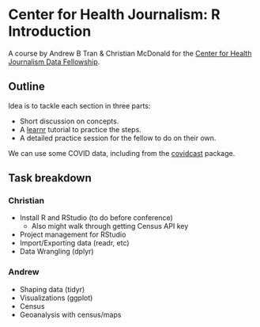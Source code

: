 # Center for Health Journalism: R Introduction

A course by Andrew B Tran & Christian McDonald for the [Center for Health Journalism Data Fellowship](https://centerforhealthjournalism.org/event/2020-data-fellowship-1).

## Outline

Idea is to tackle each section in three parts:

- Short discussion on concepts.
- A [learnr](https://rstudio.github.io/learnr/) tutorial to practice the steps.
- A detailed practice session for the fellow to do on their own.

We can use some COVID data, including from the [covidcast](https://cmu-delphi.github.io/covidcast/covidcastR/) package.

## Task breakdown

### Christian

- Install R and RStudio (to do before conference)
  - Also might walk through getting Census API key
- Project management for RStudio
- Import/Exporting data (readr, etc)
- Data Wrangling (dplyr)

### Andrew

- Shaping data (tidyr)
- Visualizations (ggplot)
- Census
- Geoanalysis with census/maps
